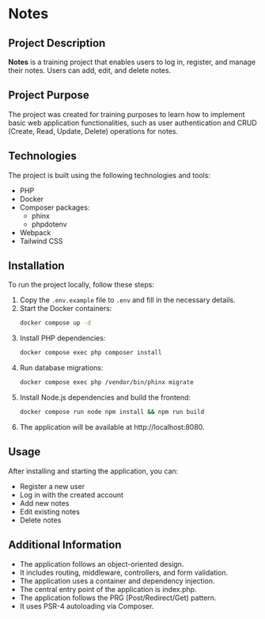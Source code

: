 # Notes

## Project Description

**Notes** is a training project that enables users to log in, register, and manage their notes. Users can add, edit, and delete notes.

## Project Purpose

The project was created for training purposes to learn how to implement basic web application functionalities, such as user authentication and CRUD (Create, Read, Update, Delete) operations for notes.

## Technologies

The project is built using the following technologies and tools:

- PHP
- Docker
- Composer packages:
    - phinx
    - phpdotenv
- Webpack
- Tailwind CSS

## Installation

To run the project locally, follow these steps:

1. Copy the `.env.example` file to `.env` and fill in the necessary details.
2. Start the Docker containers:
   ```bash
   docker compose up -d
3. Install PHP dependencies:
    ```bash
   docker compose exec php composer install
4. Run database migrations:
    ```bash
   docker compose exec php /vendor/bin/phinx migrate
5. Install Node.js dependencies and build the frontend:
    ```bash
   docker compose run node npm install && npm run build
6. The application will be available at http://localhost:8080.

## Usage

After installing and starting the application, you can:

- Register a new user
- Log in with the created account
- Add new notes
- Edit existing notes
- Delete notes

## Additional Information

- The application follows an object-oriented design.
- It includes routing, middleware, controllers, and form validation.
- The application uses a container and dependency injection.
- The central entry point of the application is index.php.
- The application follows the PRG (Post/Redirect/Get) pattern.
- It uses PSR-4 autoloading via Composer.